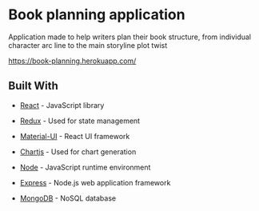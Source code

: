 # Book planning application

Application made to help writers plan their book structure, from individual character arc line to the main storyline plot twist

https://book-planning.herokuapp.com/

## Built With

* [React](https://reactjs.org/) - JavaScript library
* [Redux](https://redux.js.org/) - Used for state management
* [Material-UI](https://material-ui.com/) - React UI framework
* [Chartjs](https://www.chartjs.org/) - Used for chart generation

* [Node](https://nodejs.org/en/) - JavaScript runtime environment
* [Express](https://expressjs.com/) - Node.js web application framework
* [MongoDB](https://www.mongodb.com/) - NoSQL database

